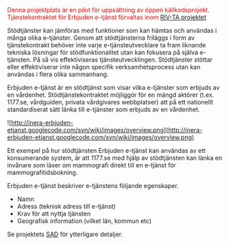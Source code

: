 <font color='red'>Denna projektplats är en pilot för uppsättning av öppen källkodsprojekt. Tjänstekontraktet för Erbjuden e-tjänst förvaltas inom <a href='http://rivta.forge.osor.eu/'>RIV-TA projektet</a></font>


Stödtjänster kan jämföras med funktioner som kan hämtas och användas i många olika e-tjänster. Genom att stödtjänsterna friläggs i form av tjänstekontrakt behöver inte varje e-tjänsteutvecklare ta fram liknande tekniska lösningar för stödfunktionalitet utan kan fokusera på själva e-tjänsten. På så vis effektiviseras tjänsteutvecklingen.
Stödtjänster stöttar eller effektiviserar inte någon specifik verksamhetsprocess utan kan användas i flera olika sammanhang.

Erbjuden e-tjänst är en stödtjänst som visar vilka e-tjänster som erbjuds av en vårdenhet. Stödtjänstekontraktet möjliggör för en mängd aktörer (t.ex. 1177.se, vårdguiden, privata vårdgivares webbplatser) att på ett nationellt standardiserat sätt länka till e-tjänster som erbjuds av en vårdenhet.

![http://inera-erbjuden-etjanst.googlecode.com/svn/wiki/images/overview.png](http://inera-erbjuden-etjanst.googlecode.com/svn/wiki/images/overview.png)

Ett exempel på hur stödtjänsten Erbjuden e-tjänst kan användas av ett konsumerande system, är att 1177.se med hjälp av stödtjänsten kan länka en invånare som läser om mammografi direkt till en e-tjänst för mammografitidsbokning.

Erbjuden e-tjänst beskriver e-tjänstens följande egenskaper.
  * Namn
  * Adress (teknisk adress till e-tjänst)
  * Krav för att nyttja tjänsten
  * Geografisk information (vilket län, kommun etc)

Se projektets [SAD](SAD.md) för ytterligare detaljer.